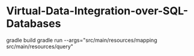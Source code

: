 # Virtual-Data-Integration-over-SQL-Databases

gradle build
gradle run --args="src/main/resources/mapping src/main/resources/query"
